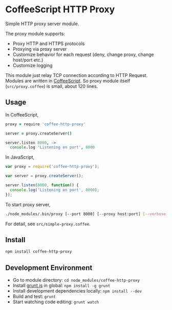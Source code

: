 # CoffeeScript HTTP Proxy

Simple HTTP proxy server module.

The proxy module supports:

 - Proxy HTTP and HTTPS protocols
 - Proxying via proxy server
 - Customize behavior for each request
   (deny, change proxy, change host/port etc.)
 - Customize logging

This module just relay TCP connection according to HTTP Request.
Modules are written in [CoffeeScript](http://coffeescript.org/).
So proxy module itself (`src/proxy.coffee`) is small, about 120 lines.

## Usage

In CoffeeScript,

```coffeescript
proxy = require 'coffee-http-proxy'

server = proxy.createServer()

server.listen 8000, ->
  console.log 'Listening on port', 8000
```

In JavaScript,

```javascript
var proxy = require('coffee-http-proxy');

var server = proxy.createServer();

server.listen(8000, function() {
  console.log('Listening on port', 8000);
});
```

To start proxy server,

```bash
./node_modules/.bin/proxy [--port 8000] [--proxy host:port] [--verbose]
```

For detail, see `src/simple-proxy.coffee`.

## Install

```bash
npm install coffee-http-proxy
```

## Development Environment

- Go to module directory:
  `cd node_modules/coffee-http-proxy`
- Install [grunt.js](https://github.com/gruntjs/grunt) in global:
  `npm install -g grunt`
- Install development dependencies locally:
  `npm install --dev`
- Build and test:
  `grunt`
- Start watching code editing:
  `grunt watch`
